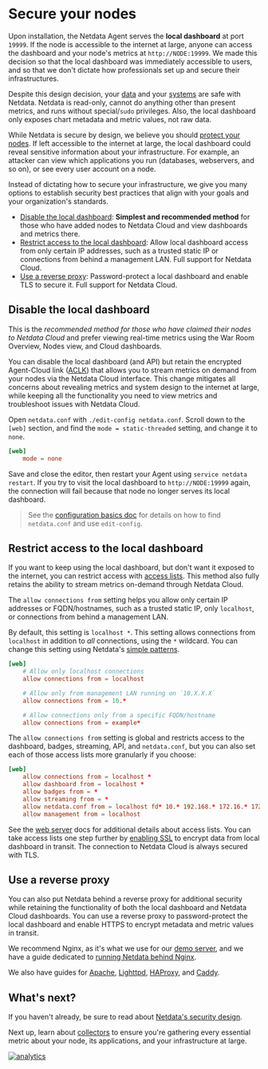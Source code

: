 <!--
title: "Secure your nodes"
description: "Your data and systems are safe with Netdata, but 

we recommend a few easy ways to improve the security of your infrastructure."
custom_edit_url: https://github.com/netdata/netdata/edit/master/docs/configure/secure-nodes.md
-->

# Secure your nodes

Upon installation, the Netdata Agent serves the **local dashboard** at port `19999`. If the node is accessible to the
internet at large, anyone can access the dashboard and your node's metrics at `http://NODE:19999`. We made this decision
so that the local dashboard was immediately accessible to users, and so that we don't dictate how professionals set up
and secure their infrastructures. 

Despite this design decision, your [data](/docs/netdata-security.md#your-data-are-safe-with-netdata) and your
[systems](/docs/netdata-security.md#your-systems-are-safe-with-netdata) are safe with Netdata. Netdata is read-only,
cannot do anything other than present metrics, and runs without special/`sudo` privileges. Also, the local dashboard
only exposes chart metadata and metric values, not raw data.

While Netdata is secure by design, we believe you should [protect your
nodes](/docs/netdata-security.md#why-netdata-should-be-protected). If left accessible to the internet at large, the
local dashboard could reveal sensitive information about your infrastructure. For example, an attacker can view which
applications you run (databases, webservers, and so on), or see every user account on a node. 

Instead of dictating how to secure your infrastructure, we give you many options to establish security best practices
that align with your goals and your organization's standards.

-   [Disable the local dashboard](#disable-the-local-dashboard): **Simplest and recommended method** for those who have
    added nodes to Netdata Cloud and view dashboards and metrics there.
-   [Restrict access to the local dashboard](#restrict-access-to-the-local-dashboard): Allow local dashboard access from
    only certain IP addresses, such as a trusted static IP or connections from behind a management LAN. Full support for
    Netdata Cloud.
-   [Use a reverse proxy](#use-a-reverse-proxy): Password-protect a local dashboard and enable TLS to secure it. Full
    support for Netdata Cloud.

## Disable the local dashboard

This is the _recommended method for those who have claimed their nodes to Netdata Cloud_ and prefer viewing real-time
metrics using the War Room Overview, Nodes view, and Cloud dashboards.

You can disable the local dashboard (and API) but retain the encrypted Agent-Cloud link ([ACLK](/aclk/README.md)) that
allows you to stream metrics on demand from your nodes via the Netdata Cloud interface. This change mitigates all
concerns about revealing metrics and system design to the internet at large, while keeping all the functionality you
need to view metrics and troubleshoot issues with Netdata Cloud.

Open `netdata.conf` with `./edit-config netdata.conf`. Scroll down to the `[web]` section, and find the `mode =
static-threaded` setting, and change it to `none`.

```conf
[web]
    mode = none
```

Save and close the editor, then restart your Agent using `service netdata restart`. If you try to visit the local
dashboard to `http://NODE:19999` again, the connection will fail because that node no longer serves its local dashboard.

> See the [configuration basics doc](/docs/configure/nodes.md) for details on how to find `netdata.conf` and use
> `edit-config`.

## Restrict access to the local dashboard

If you want to keep using the local dashboard, but don't want it exposed to the internet, you can restrict access with
[access lists](/web/server/README.md#access-lists). This method also fully retains the ability to stream metrics
on-demand through Netdata Cloud.

The `allow connections from` setting helps you allow only certain IP addresses or FQDN/hostnames, such as a trusted
static IP, only `localhost`, or connections from behind a management LAN. 

By default, this setting is `localhost *`. This setting allows connections from `localhost` in addition to _all_
connections, using the `*` wildcard. You can change this setting using Netdata's [simple
patterns](/libnetdata/simple_pattern/README.md).

```conf
[web]
    # Allow only localhost connections
    allow connections from = localhost

    # Allow only from management LAN running on `10.X.X.X`
    allow connections from = 10.*

    # Allow connections only from a specific FQDN/hostname
    allow connections from = example*
```

The `allow connections from` setting is global and restricts access to the dashboard, badges, streaming, API, and
`netdata.conf`, but you can also set each of those access lists more granularly if you choose:

```conf
[web]
    allow connections from = localhost *
    allow dashboard from = localhost *
    allow badges from = *
    allow streaming from = *
    allow netdata.conf from = localhost fd* 10.* 192.168.* 172.16.* 172.17.* 172.18.* 172.19.* 172.20.* 172.21.* 172.22.* 172.23.* 172.24.* 172.25.* 172.26.* 172.27.* 172.28.* 172.29.* 172.30.* 172.31.*
    allow management from = localhost
```

See the [web server](/web/server/README.md#access-lists) docs for additional details about access lists. You can take
access lists one step further by [enabling SSL](/web/server/README.md#enabling-tls-support) to encrypt data from local
dashboard in transit. The connection to Netdata Cloud is always secured with TLS.

## Use a reverse proxy

You can also put Netdata behind a reverse proxy for additional security while retaining the functionality of both the
local dashboard and Netdata Cloud dashboards. You can use a reverse proxy to password-protect the local dashboard and
enable HTTPS to encrypt metadata and metric values in transit.

We recommend Nginx, as it's what we use for our [demo server](https://london.my-netdata.io/), and we have a guide
dedicated to [running Netdata behind Nginx](/docs/Running-behind-nginx.md).

We also have guides for [Apache](/docs/Running-behind-apache.md), [Lighttpd](/docs/Running-behind-lighttpd.md),
[HAProxy](/docs/Running-behind-haproxy.md), and [Caddy](/docs/Running-behind-caddy.md).

## What's next?

If you haven't already, be sure to read about [Netdata's security design](/docs/netdata-security.md).

Next up, learn about [collectors](/docs/collect/how-collectors-work.md) to ensure you're gathering every essential
metric about your node, its applications, and your infrastructure at large.

[![analytics](https://www.google-analytics.com/collect?v=1&aip=1&t=pageview&_s=1&ds=github&dr=https%3A%2F%2Fgithub.com%2Fnetdata%2Fnetdata&dl=https%3A%2F%2Fmy-netdata.io%2Fgithub%2Fdocs%2Fconfigure%2Fsecure-nodesa&_u=MAC~&cid=5792dfd7-8dc4-476b-af31-da2fdb9f93d2&tid=UA-64295674-3)](<>)
